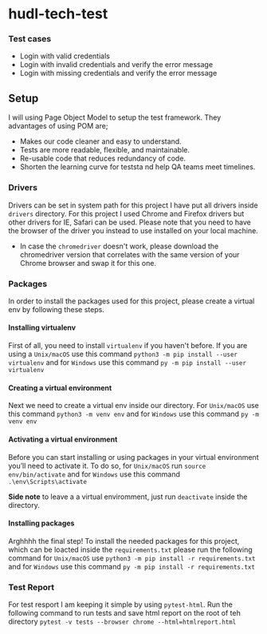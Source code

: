 # hudl-tech-test

### Test cases

- Login with valid credentials
- Login with invalid credentials and verify the error message
- Login with missing credentials and verify the error message

## Setup

I will using Page Object Model to setup the test framework. They advantages of using POM are;

- Makes our code cleaner and easy to understand.
- Tests are more readable, flexible, and maintainable.
- Re-usable code that reduces redundancy of code.
- Shorten the learning curve for teststa nd help QA teams meet timelines.

### Drivers

Drivers can be set in system path for this project I have put all drivers inside `drivers` directory. For this project I used Chrome and Firefox drivers but other drivers for IE, Safari can be used. Please note that you need to have the browser of the driver you instead to use installed on your local machine.

- In case the `chromedriver` doesn't work, please download the chromedriver version that correlates with the same version of your Chrome browser and swap it for this one.

### Packages

In order to install the packages used for this project, please create a virtual env by following these steps.

#### Installing virtualenv

First of all, you need to install `virtualenv` if you haven't before. If you are using a `Unix/macOS` use this command `python3 -m pip install --user virtualenv` and for `Windows` use this command `py -m pip install --user virtualenv`

#### Creating a virtual environment

Next we need to create a virtual env inside our directory. For `Unix/macOS` use this command `python3 -m venv env` and for `Windows` use this command `py -m venv env`

#### Activating a virtual environment

Before you can start installing or using packages in your virtual environment you’ll need to activate it. To do so, for `Unix/macOS` run `source env/bin/activate` and for `Windows` use this command `.\env\Scripts\activate`

**Side note** to leave a a virtual enviromment, just run `deactivate` inside the directory.

#### Installing packages

Arghhhh the final step! To install the needed packages for this project, which can be loacted inside the `requirements.txt` please run the following command for `Unix/macOS` use `python3 -m pip install -r requirements.txt` and for `Windows` use this command `py -m pip install -r requirements.txt`

### Test Report

For test resport I am keeping it simple by using `pytest-html`. Run the following command to run tests and save html report on the root of teh directory `pytest -v tests --browser chrome --html=htmlreport.html `
